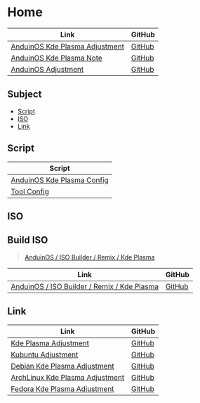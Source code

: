 

# Home

| Link | GitHub |
| ---- | ------ |
| [AnduinOS Kde Plasma Adjustment](https://samwhelp.github.io/anduinos-kde-plasma-adjustment/) | [GitHub](https://github.com/samwhelp/anduinos-kde-plasma-adjustment) |
| [AnduinOS Kde Plasma Note](https://samwhelp.github.io/note-about-anduinos-kde-plasma/) | [GitHub](https://github.com/samwhelp/note-about-anduinos-kde-plasma) |
| [AnduinOS Adjustment](https://samwhelp.github.io/anduinos-adjustment/) | [GitHub](https://github.com/samwhelp/anduinos-adjustment) |




## Subject

* [Script](#script)
* [ISO](#iso)
* [Link](#link)




## Script

| Script |
| ------ |
| [AnduinOS Kde Plasma Config](https://github.com/samwhelp/anduinos-kde-plasma-adjustment/tree/main/prototype/main/kde-config/locale/en_us/Breeze-Dark) |
| [Tool Config](https://github.com/samwhelp/anduinos-adjustment/tree/main/prototype/main/tool-config/part) |




## ISO

## Build ISO

> [AnduinOS / ISO Builder / Remix / Kde Plasma](https://samwhelp.github.io/note-about-anduinos-iso-builder/read/project/anduinos-iso-builder-remix-kde-plasma.html)

| Link | GitHub |
| ---- | ------ |
| [AnduinOS / ISO Builder / Remix / Kde Plasma](https://samwhelp.github.io/anduinos-iso-builder-remix-kde-plasma/) | [GitHub](https://github.com/samwhelp/anduinos-iso-builder-remix-kde-plasma) |




## Link

| Link | GitHub |
| ---- | ------ |
| [Kde Plasma Adjustment](https://samwhelp.github.io/kde-plasma-adjustment/) | [GitHub](https://github.com/samwhelp/kde-plasma-adjustment) |
| [Kubuntu Adjustment](https://samwhelp.github.io/kubuntu-adjustment/) | [GitHub](https://github.com/samwhelp/kubuntu-adjustment) |
| [Debian Kde Plasma Adjustment](https://samwhelp.github.io/debian-kde-plasma-adjustment/) | [GitHub](https://github.com/samwhelp/debian-kde-plasma-adjustment) |
| [ArchLinux Kde Plasma Adjustment](https://samwhelp.github.io/archlinux-kde-plasma-adjustment/) | [GitHub](https://github.com/samwhelp/archlinux-kde-plasma-adjustment) |
| [Fedora Kde Plasma Adjustment](https://samwhelp.github.io/fedora-kde-plasma-adjustment/) | [GitHub](https://github.com/samwhelp/fedora-kde-plasma-adjustment) |
